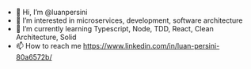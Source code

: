 - 👋 Hi, I’m @luanpersini
- 👀 I’m interested in microservices, development, software architecture
- 🌱 I’m currently learning Typescript, Node, TDD, React, Clean Architecture, Solid
- 📫 How to reach me https://www.linkedin.com/in/luan-persini-80a6572b/

<!---
luanpersini/luanpersini is a ✨ special ✨ repository because its `README.md` (this file) appears on your GitHub profile.
You can click the Preview link to take a look at your changes.
--->
